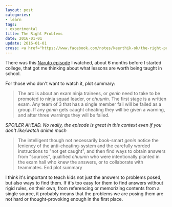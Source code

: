 ```yaml
---
layout: post
categories:
- learn
tags:
- experimental
title: The Right Problems
date: 2016-01-01
update: 2016-01-01
cross: <a href="https://www.facebook.com/notes/keerthik-ok/the-right-problems/10153769788263503">on Facebook</a>
---
```


There was this [Naruto episode](http://www.hulu.com/watch/36407#i0,p20,s1,d0) I watched, about 6 months before I started college, that got me thinking about what lessons are worth being taught in school.

For those who don't want to watch it, plot summary:

> The arc is about an exam ninja trainees, or *genin* need to take to be promoted to ninja squad leader, or *chuunin*. The first stage is a written exam. Any team of 3 that has a single member fail will be failed as a group. If any *genin* gets caught cheating they will be given a warning, and after three warnings they will be failed.

*SPOILER AHEAD. No really, the episode is great in this context even if you don't like/watch anime much*

> The intelligent though not necessarily book-smart *genin* notice the leniency of the anti-cheating-system and the carefully worded instructions to "not get caught", and then find ways to obtain answers from "sources", qualified *chuunin* who were intentionally planted in the exam hall who knew the answers, or to collaborate with teammates. End plot summary

I think it's important to teach kids not just the answers to problems posed, but also ways to find them. If it's too easy for them to find answers without rigid rules, on their own, from referencing or memorizing contents from a single source, it probably means that the problems we are posing them are not hard or thought-provoking enough in the first place.